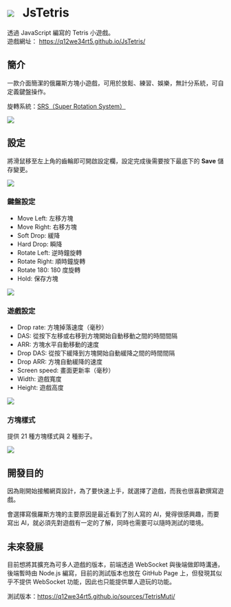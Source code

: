 # ![](https://i.imgur.com/yb4E23m.png) &nbsp; JsTetris


透過 JavaScript 編寫的 Tetris 小遊戲。  
遊戲網址： https://q12we34rt5.github.io/JsTetris/

## 簡介

一款介面簡潔的俄羅斯方塊小遊戲，可用於放鬆、練習、娛樂，無計分系統，可自定義鍵盤操作。

旋轉系統：[SRS（Super Rotation System）](https://tetris.fandom.com/wiki/SRS)

![](https://i.imgur.com/xrUIqIj.png)

## 設定

將滑鼠移至左上角的齒輪即可開啟設定欄，設定完成後需要按下最底下的 **Save** 儲存變更。

![](https://i.imgur.com/B0wujkV.gif)

### 鍵盤設定

- Move Left: 左移方塊
- Move Right: 右移方塊
- Soft Drop: 緩降
- Hard Drop: 瞬降
- Rotate Left: 逆時鐘旋轉
- Rotate Right: 順時鐘旋轉
- Rotate 180: 180 度旋轉
- Hold: 保存方塊

![](https://i.imgur.com/v43y9kH.gif)

### 遊戲設定

- Drop rate: 方塊掉落速度（毫秒）
- DAS: 從按下左移或右移到方塊開始自動移動之間的時間間隔
- ARR: 方塊水平自動移動的速度
- Drop DAS: 從按下緩降到方塊開始自動緩降之間的時間間隔
- Drop ARR: 方塊自動緩降的速度
- Screen speed: 畫面更新率（毫秒）
- Width: 遊戲寬度
- Height: 遊戲高度

![](https://i.imgur.com/ZYc7cmO.gif)

### 方塊樣式

提供 21 種方塊樣式與 2 種影子。

![](https://i.imgur.com/TzUMLLO.gif)

## 開發目的

因為剛開始接觸網頁設計，為了要快速上手，就選擇了遊戲，而我也很喜歡撰寫遊戲。

會選擇寫俄羅斯方塊的主要原因是最近看到了別人寫的 AI，覺得很感興趣，而要寫出 AI，就必須先對遊戲有一定的了解，同時也需要可以隨時測試的環境。

## 未來發展

目前想將其擴充為可多人遊戲的版本，前端透過 WebSocket 與後端做即時溝通，後端暫時由 Node.js 編寫，目前的測試版本也放在 GitHub Page 上，但發現其似乎不提供 WebSocket 功能，因此也只能提供單人遊玩的功能。

測試版本：https://q12we34rt5.github.io/sources/TetrisMuti/
